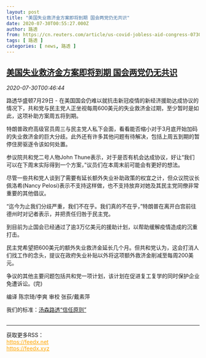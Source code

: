 ```yaml
---
layout: post
title: "美国失业救济金方案即将到期 国会两党仍无共识"
date: 2020-07-30T00:55:27.000Z
author: 路透
from: https://cn.reuters.com/article/us-covid-jobless-aid-congress-0730-idCNKCS24V038
tags: [ 路透 ]
categories: [ news, 路透 ]
---
```

<!--1596070527000-->
[美国失业救济金方案即将到期 国会两党仍无共识](https://cn.reuters.com/article/us-covid-jobless-aid-congress-0730-idCNKCS24V038)
------

<div>
<div><i>2020-07-30T00:46:44</i></div><div class="StandardArticleBody_body"><p>路透华盛顿7月29日 - 在美国国会仍难以就抗击新冠疫情的新经济援助达成协议的情况下，共和党与民主党人正坐视每周600美元的失业救济金过期，至少暂时是如此，这项补助方案周五将到期。 </p><p>特朗普政府高级官员周三与民主党人私下会面，看看能否缩小对于3月底开始加码的失业救济金的巨大分歧。此外还有许多其他问题有待解决，包括上周五到期的暂停住房驱逐令该如何处置。 </p><p>参议院共和党二号人物John Thune表示，对于是否有机会达成协议，好让“我们可以在下周末实际得到一个方案，”议员们在本周末前可能会有更好的想法。 </p><p>尽管一些共和党人谈到了需要有延长额外失业补助政策的权宜之计，但众议院议长佩洛希(Nancy Pelosi)表示不支持这样做，也不支持放弃对她及其民主党同僚非常重要的其他倡议。 </p><p>“迄今为止我们分歧严重，我们不在乎。我们真的不在乎，”特朗普在离开白宫前往德州时对记者表示，并把责任归咎于民主党。 </p><p>到目前为止国会已经通过了逾3万亿美元的援助计划，以帮助缓解疫情造成的沉重打击。 </p><p>民主党希望把600美元的额外失业救济金延长几个月。但共和党认为，这会打消人们找工作的念头，提议在政府失业补贴以外将这项额外救济金削减至每周200美元。 </p><p>争议的其他主要问题包括共和党一项计划，该计划在促进复工复学的同时保护企业免遭诉讼。(完)  </p><div class="Attribution_container"><div class="Attribution_attribution"><p class="Attribution_content">编译 陈宗琦/李爽  审校 张荻/戴素萍 </p></div></div><div class="StandardArticleBody_trustBadgeContainer"><span class="StandardArticleBody_trustBadgeTitle">我们的标准：</span><span class="trustBadgeUrl"><a href="https://www.thomsonreuters.cn/content/dam/openweb/documents/pdf/china/brochures/about-us-1.pdf">汤森路透“信任原则”</a></span></div></div><br><hr><div>获取更多RSS：<br><a href="https://feedx.net" style="color:orange" target="_blank">https://feedx.net</a> <br><a href="https://feedx.xyz" style="color:orange" target="_blank">https://feedx.xyz</a><br></div>
</div>
